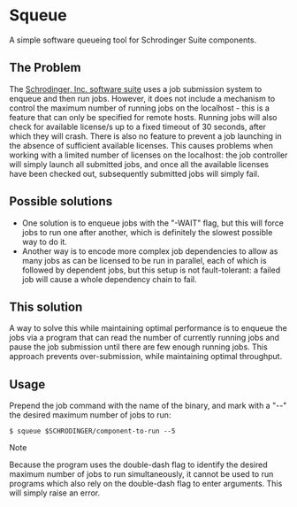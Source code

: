 # Squeue
A simple software queueing tool for Schrodinger Suite components.

## The Problem
The [Schrodinger, Inc. software suite]("https://newsite.schrodinger.com/") uses a job submission system to enqueue and then run jobs. However, it does not include a mechanism to control the maximum number of running jobs on the localhost - this is a feature that can only be specified for remote hosts. Running jobs will also check for available license/s up to a fixed timeout of 30 seconds, after which they will crash. There is also no feature to prevent a job launching in the absence of sufficient available licenses. This causes problems when working with a limited number of licenses on the localhost: the job controller will simply launch all submitted jobs, and once all the available licenses have been checked out, subsequently submitted jobs will simply fail.

## Possible solutions
- One solution is to enqueue jobs with the "-WAIT" flag, but this will force jobs to run one after another, which is definitely the slowest possible way to do it.
- Another way is to encode more complex job dependencies to allow as many jobs as can be licensed to be run in parallel, each of which is followed by dependent jobs, but this setup is not fault-tolerant: a failed job will cause a whole dependency chain to fail.

## This solution
A way to solve this while maintaining optimal performance is to enqueue the jobs via a program that can read the number of currently running jobs and pause the job submission until there are few enough running jobs. This approach prevents over-submission, while maintaining optimal throughput.

## Usage
Prepend the job command with the name of the binary, and mark with a "--" the desired maximum number of jobs to run:

`$ squeue $SCHRODINGER/component-to-run --5`

> [!NOTE]
> Because the program uses the double-dash flag to identify the desired maximum number of jobs to run simultaneously, it cannot be used to run programs which also rely on the double-dash flag to enter arguments. This will simply raise an error.
